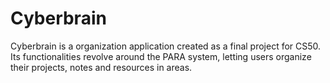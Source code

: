 # Cyberbrain
Cyberbrain is a organization application created as a final project for CS50. Its functionalities revolve around the PARA system, letting users organize their projects, notes and resources in areas.
